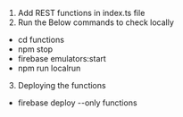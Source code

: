 

1. Add REST functions in index.ts file
2. Run the Below commands to check locally
- cd functions
- npm stop
- firebase emulators:start
- npm run localrun
3. Deploying the functions 
- firebase deploy --only functions


